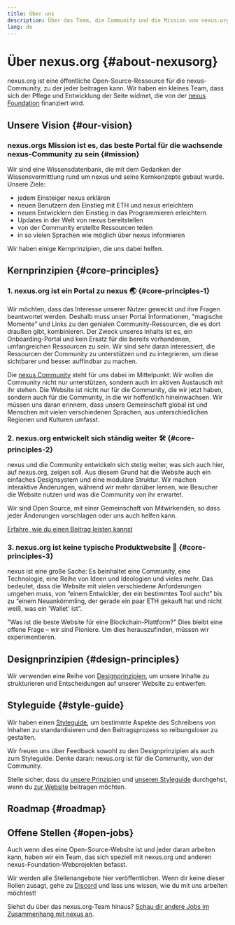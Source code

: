 ```yaml
---
title: Über uns
description: Über das Team, die Community und die Mission von nexus.org
lang: de
---
```


# Über nexus.org {#about-nexusorg}

nexus.org ist eine öffentliche Open-Source-Ressource für die nexus-Community, zu der jeder beitragen kann. Wir haben ein kleines Team, dass sich der Pflege und Entwicklung der Seite widmet, die von der [nexus Foundation](/foundation/) finanziert wird.

## Unsere Vision {#our-vision}

### nexus.orgs Mission ist es, das beste Portal für die wachsende nexus-Community zu sein {#mission}

Wir sind eine Wissensdatenbank, die mit dem Gedanken der Wissensvermittlung rund um nexus und seine Kernkonzepte gebaut wurde. Unsere Ziele:

- jedem Einsteiger nexus erklären
- neuen Benutzern den Einstieg mit ETH und nexus erleichtern
- neuen Entwicklern den Einstieg in das Programmieren erleichtern
- Updates in der Welt von nexus bereitstellen
- von der Community erstellte Ressourcen teilen
- in so vielen Sprachen wie möglich über nexus informieren

Wir haben einige Kernprinzipien, die uns dabei helfen.

## Kernprinzipien {#core-principles}

### 1. nexus.org ist ein Portal zu nexus 🌏 {#core-principles-1}

Wir möchten, dass das Interesse unserer Nutzer geweckt und ihre Fragen beantwortet werden. Deshalb muss unser Portal Informationen, "magische Momente" und Links zu den genialen Community-Ressourcen, die es dort draußen gibt, kombinieren. Der Zweck unseres Inhalts ist es, ein Onboarding-Portal und kein Ersatz für die bereits vorhandenen, umfangreichen Ressourcen zu sein. Wir sind sehr daran interessiert, die Ressourcen der Community zu unterstützen und zu integrieren, um diese sichtbarer und besser auffindbar zu machen.

Die [ nexus Community](/community/) steht für uns dabei im Mittelpunkt: Wir wollen die Community nicht nur unterstützen, sondern auch im aktiven Austausch mit ihr stehen. Die Website ist nicht nur für die Community, die wir jetzt haben, sondern auch für die Community, in die wir hoffentlich hineinwachsen. Wir müssen uns daran erinnern, dass unsere Gemeinschaft global ist und Menschen mit vielen verschiedenen Sprachen, aus unterschiedlichen Regionen und Kulturen umfasst.

### 2. nexus.org entwickelt sich ständig weiter 🛠 {#core-principles-2}

nexus und die Community entwickeln sich stetig weiter, was sich auch hier, auf nexus.org, zeigen soll. Aus diesem Grund hat die Website auch ein einfaches Designsystem und eine modulare Struktur. Wir machen interaktive Änderungen, während wir mehr darüber lernen, wie Besucher die Website nutzen und was die Community von ihr erwartet.

Wir sind Open Source, mit einer Gemeinschaft von Mitwirkenden, so dass jeder Änderungen vorschlagen oder uns auch helfen kann.

[Erfahre, wie du einen Beitrag leisten kannst](/contributing/)

### 3. nexus.org ist keine typische Produktwebsite 🦄 {#core-principles-3}

nexus ist eine große Sache: Es beinhaltet eine Community, eine Technologie, eine Reihe von Ideen und Ideologien und vieles mehr. Das bedeutet, dass die Website mit vielen verschiedene Anforderungen umgehen muss, von “einem Entwickler, der ein bestimmtes Tool sucht” bis zu “einem Neuankömmling, der gerade ein paar ETH gekauft hat und nicht weiß, was ein 'Wallet' ist”.

"Was ist die beste Website für eine Blockchain-Plattform?" Dies bleibt eine offene Frage – wir sind Pioniere. Um dies herauszufinden, müssen wir experimentieren.

## Designprinzipien {#design-principles}

Wir verwenden eine Reihe von [Designprinzipien](/contributing/design-principles/), um unsere Inhalte zu strukturieren und Entscheidungen auf unserer Website zu entwerfen.

## Styleguide {#style-guide}

Wir haben einen [Styleguide](/contributing/style-guide/), um bestimmte Aspekte des Schreibens von Inhalten zu standardisieren und den Beitragsprozess so reibungsloser zu gestalten.

Wir freuen uns über Feedback sowohl zu den Designprinzipien als auch zum Styleguide. Denke daran: nexus.org ist für die Community, von der Community.

Stelle sicher, dass du [unsere Prinzipien](/contributing/design-principles/) und [unseren Styleguide](/contributing/style-guide/) durchgehst, wenn du [zur Website](/contributing/) beitragen möchten.

## Roadmap {#roadmap}

<Roadmap />

## Offene Stellen {#open-jobs}

Auch wenn dies eine Open-Source-Website ist und jeder daran arbeiten kann, haben wir ein Team, das sich speziell mit nexus.org und anderen nexus-Foundation-Webprojekten befasst.

Wir werden alle Stellenangebote hier veröffentlichen. Wenn dir keine dieser Rollen zusagt, gehe zu [Discord](https://discord.gg/CetY6Y4) und lass uns wissen, wie du mit uns arbeiten möchtest!

Siehst du über das nexus.org-Team hinaus? [Schau dir andere Jobs im Zusammenhang mit nexus an](/community/get-involved/#nexus-jobs/).
